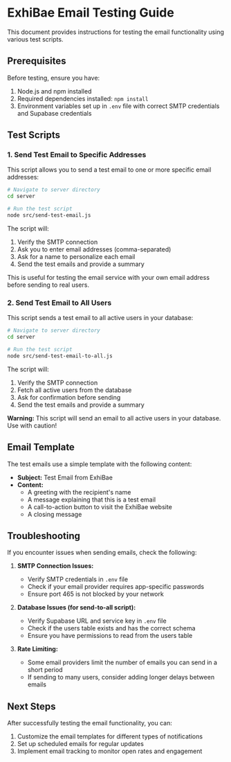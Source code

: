 # ExhiBae Email Testing Guide

This document provides instructions for testing the email functionality using various test scripts.

## Prerequisites

Before testing, ensure you have:

1. Node.js and npm installed
2. Required dependencies installed: `npm install`
3. Environment variables set up in `.env` file with correct SMTP credentials and Supabase credentials

## Test Scripts

### 1. Send Test Email to Specific Addresses

This script allows you to send a test email to one or more specific email addresses:

```bash
# Navigate to server directory
cd server

# Run the test script
node src/send-test-email.js
```

The script will:
1. Verify the SMTP connection
2. Ask you to enter email addresses (comma-separated)
3. Ask for a name to personalize each email
4. Send the test emails and provide a summary

This is useful for testing the email service with your own email address before sending to real users.

### 2. Send Test Email to All Users

This script sends a test email to all active users in your database:

```bash
# Navigate to server directory
cd server

# Run the test script
node src/send-test-email-to-all.js
```

The script will:
1. Verify the SMTP connection
2. Fetch all active users from the database
3. Ask for confirmation before sending
4. Send the test emails and provide a summary

**Warning:** This script will send an email to all active users in your database. Use with caution!

## Email Template

The test emails use a simple template with the following content:

- **Subject:** Test Email from ExhiBae
- **Content:**
  - A greeting with the recipient's name
  - A message explaining that this is a test email
  - A call-to-action button to visit the ExhiBae website
  - A closing message

## Troubleshooting

If you encounter issues when sending emails, check the following:

1. **SMTP Connection Issues:**
   - Verify SMTP credentials in `.env` file
   - Check if your email provider requires app-specific passwords
   - Ensure port 465 is not blocked by your network

2. **Database Issues (for send-to-all script):**
   - Verify Supabase URL and service key in `.env` file
   - Check if the users table exists and has the correct schema
   - Ensure you have permissions to read from the users table

3. **Rate Limiting:**
   - Some email providers limit the number of emails you can send in a short period
   - If sending to many users, consider adding longer delays between emails

## Next Steps

After successfully testing the email functionality, you can:

1. Customize the email templates for different types of notifications
2. Set up scheduled emails for regular updates
3. Implement email tracking to monitor open rates and engagement 